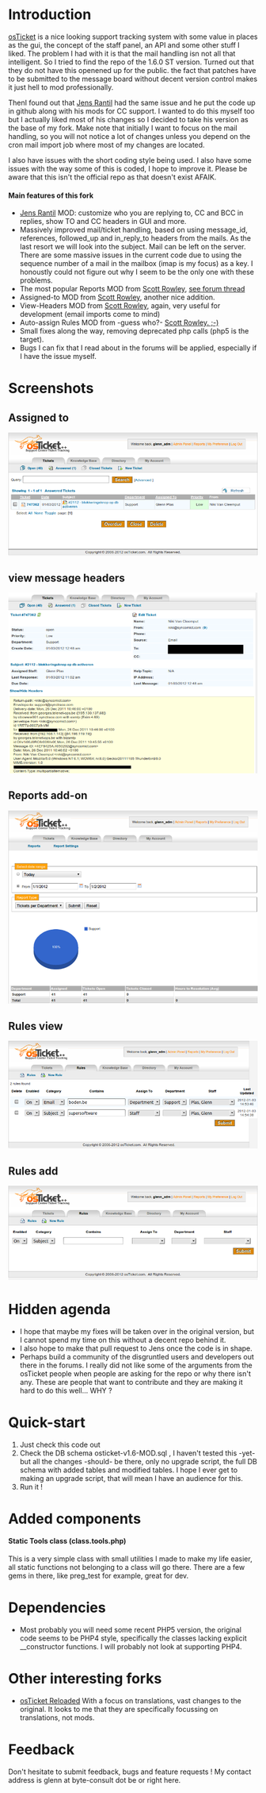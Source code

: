 Introduction
============

[osTicket](http://osticket.com) is a nice looking support tracking system with some value in places as the gui, the concept of the staff panel, an API and some other stuff I liked.  The problem I had with it is that the mail handling isn not all that intelligent.   So I tried to find the repo of the 1.6.0 ST version.   Turned out that they do not have this openened up for the public.  the fact that patches have to be submitted to the message board without decent version control makes it just hell to mod professionally.  

ThenI found out that [Jens Rantil](https://github.com/JensRantil/) had the same issue and he put the code up in github along with his mods for CC support.  I wanted to do this myself too but I actually liked most of his changes so I decided to take his version as the base of my fork.  Make note that initially I want to focus on the mail handling, so you will not notice a lot of changes unless you depend on the cron mail import job where most of my changes are located.

I also have issues with the short coding style being used.  I also have some issues with the way some of this is coded, I hope to improve it.  Please be aware that this isn't the official repo as that doesn't exist AFAIK.

#### Main features of this fork
- [Jens Rantil](https://github.com/JensRantil/) MOD: customize who you are replying to, CC and BCC in replies, show TO and CC headers in GUI and more.
- Massively improved mail/ticket handling, based on using message_id, references, followed_up and in_reply_to headers from the mails.  As the last resort we will look into the subject.  Mail can be left on the server.  There are some massive issues in the current code due to using the sequence number of a mail in the mailbox (imap is my focus) as a key.  I honoustly could not figure out why I seem to be the only one with these problems.
- The most popular Reports MOD from [Scott Rowley](http://sudobash.net/?p=821), [see forum thread](http://osticket.com/forums/showthread.php?t=6171) 
- Assigned-to MOD from [Scott Rowley](http://sudobash.net/?p=158), another nice addition.
- View-Headers MOD from [Scott Rowley](http://sudobash.net/?p=657), again, very useful for development (email imports come to mind)
- Auto-assign Rules MOD from -guess who?- [Scott Rowley. ;-)](http://sudobash.net/?p=505)
- Small fixes along the way, removing deprecated php calls (php5 is the target).
- Bugs I can fix that I read about in the forums will be applied, especially if I have the issue myself.

Screenshots
===========

Assigned to
-----------
![assigned to screenshot](https://github.com/gplv2/osTicket/raw/master/screenshots/assigned_to_screenshot_1.png "Assigned to")

view message headers
--------------------
![view headers screenshot](https://github.com/gplv2/osTicket/raw/master/screenshots/header_view_screenshot.png "View header")

Reports add-on
--------------
![reports screenshot](https://github.com/gplv2/osTicket/raw/master/screenshots/reports_screenshot.png "Reports add on")

Rules view
----------
![rules view screenshot](https://github.com/gplv2/osTicket/raw/master/screenshots/rules_view.png "Rules add on")

Rules add
---------
![rules add screenshot](https://github.com/gplv2/osTicket/raw/master/screenshots/rules_enter.png "Rules add on")

Hidden agenda
=============
- I hope that maybe my fixes will be taken over in the original version, but I cannot spend my time on this without a decent repo behind it. 
- I also hope to make that pull request to Jens once the code is in shape.
- Perhaps build a community of the disgruntled users and developers out there in the forums.  I really did not like some of the arguments from the osTicket people when people are asking for the repo or why there isn't any.  These are people that want to contribute and they are making it hard to do this well... WHY ?

Quick-start
===========

1. Just check this code out
2. Check the DB schema osticket-v1.6-MOD.sql , I haven't tested this -yet- but all the changes -should- be there, only no upgrade script, the full DB schema with added tables and modified tables.  I hope I ever get to making an upgrade script, that will mean I have an audience for this.
3. Run it !

Added components
================

#### Static Tools class (class.tools.php)

This is a very simple class with small utilities I made to make my life easier, all static functions not belonging to a class will go there.  There are a few gems in there, like preg_test for example, great for dev.

Dependencies
============
 - Most probably you will need some recent PHP5 version, the original code seems to be PHP4 style, specifically the classes lacking explicit __constructor functions.  I will probably not look at supporting PHP4.

Other interesting forks
=======================
 - [osTicket Reloaded](http://code.osticket-reloaded.com/index.html) With a focus on translations, vast changes to the original.  It looks to me that they are specifically focussing on translations, not mods.

Feedback
========

Don't hesitate to submit feedback, bugs and feature requests ! My contact address is glenn at byte-consult dot be or right here.
